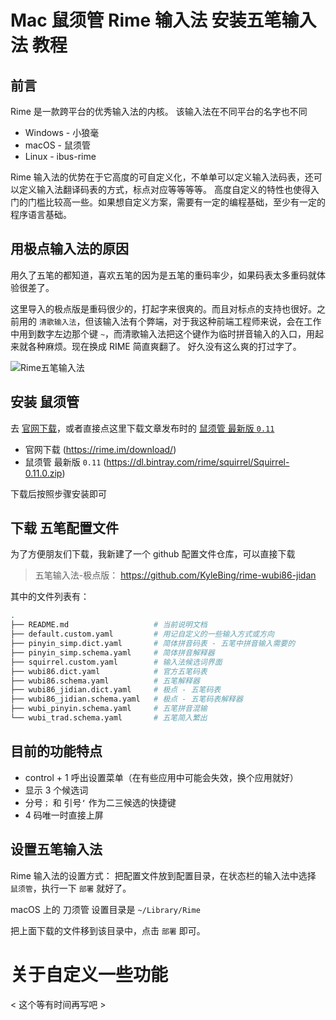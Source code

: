 # Mac 鼠须管 Rime 输入法 安装五笔输入法 教程

## 前言

Rime 是一款跨平台的优秀输入法的内核。
该输入法在不同平台的名字也不同

- Windows - 小狼毫
- macOS - 鼠须管
- Linux - ibus-rime

Rime 输入法的优势在于它高度的可自定义化，不单单可以定义输入法码表，还可以定义输入法翻译码表的方式，标点对应等等等等。
高度自定义的特性也使得入门的门槛比较高一些。如果想自定义方案，需要有一定的编程基础，至少有一定的程序语言基础。


## 用极点输入法的原因

用久了五笔的都知道，喜欢五笔的因为是五笔的重码率少，如果码表太多重码就体验很差了。

这里导入的极点版是重码很少的，打起字来很爽的。而且对标点的支持也很好。之前用的 `清歌输入法`，但该输入法有个弊端，对于我这种前端工程师来说，会在工作中用到数字左边那个键 `~`，而清歌输入法把这个键作为临时拼音输入的入口，用起来就各种麻烦。现在换成 RIME 简直爽翻了。 好久没有这么爽的打过字了。

![Rime五笔输入法](media/15513481027613/Rime%E4%BA%94%E7%AC%94%E8%BE%93%E5%85%A5%E6%B3%95.gif)




## 安装 鼠须管

去 [官网下载](https://rime.im/download/)，或者直接点这里下载文章发布时的 [鼠须管 最新版 `0.11`](https://dl.bintray.com/rime/squirrel/Squirrel-0.11.0.zip)
- 官网下载 (https://rime.im/download/)
- 鼠须管 最新版 `0.11` (https://dl.bintray.com/rime/squirrel/Squirrel-0.11.0.zip)

下载后按照步骤安装即可


## 下载 五笔配置文件

为了方便朋友们下载，我新建了一个 github 配置文件仓库，可以直接下载

> 五笔输入法-极点版： https://github.com/KyleBing/rime-wubi86-jidan

其中的文件列表有：

```bash
.
├── README.md                   # 当前说明文档
├── default.custom.yaml         # 用记自定义的一些输入方式或方向
├── pinyin_simp.dict.yaml       # 简体拼音码表 - 五笔中拼音输入需要的
├── pinyin_simp.schema.yaml     # 简体拼音解释器
├── squirrel.custom.yaml        # 输入法候选词界面
├── wubi86.dict.yaml            # 官方五笔码表
├── wubi86.schema.yaml          # 五笔解释器
├── wubi86_jidian.dict.yaml     # 极点 - 五笔码表
├── wubi86_jidian.schema.yaml   # 极点 - 五笔码表解释器
├── wubi_pinyin.schema.yaml     # 五笔拼音混输
└── wubi_trad.schema.yaml       # 五笔简入繁出
```

## 目前的功能特点

- control + 1 呼出设置菜单（在有些应用中可能会失效，换个应用就好）
- 显示 3 个候选词
- 分号`；` 和 引号`‘` 作为二三候选的快捷键
- 4 码唯一时直接上屏

## 设置五笔输入法

Rime 输入法的设置方式：
把配置文件放到配置目录，在状态栏的输入法中选择 `鼠须管`，执行一下 `部署` 就好了。

macOS 上的 刀须管 设置目录是 `~/Library/Rime`

把上面下载的文件移到该目录中，点击 `部署` 即可。



# 关于自定义一些功能

< 这个等有时间再写吧 >